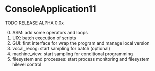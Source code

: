 # ConsoleApplication11
TODO RELEASE ALPHA 0.0x

0. ASM: add some operators and loops
1. UIX: batch execution of scripts
2. GUI: first interface for wrap the program and manage local version
3. vocal_recog: start sampling for batch (optional)
4. machine_view: start sampling for conditional programming
5. filesystem and processes: start process monitoring and filesystem hilevel control 
